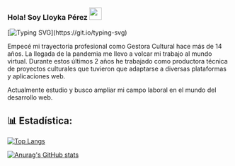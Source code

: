 ### Hola! Soy Lloyka Pérez <img src="https://media.giphy.com/media/hvRJCLFzcasrR4ia7z/giphy.gif" width="28">

[![Typing SVG](https://readme-typing-svg.demolab.com?font=Roboto+Mono&pause=1000&color=EE6DFF&center=verdadero&vCenter=verdadero&width=500&lines=En+la+ruta+de+ser+una+desarrolladora+web.)](https://git.io/typing-svg)

Empecé mi trayectoria profesional como Gestora Cultural hace más de 14 años. La llegada de la pandemia me llevo a volcar mi trabajo al mundo virtual. Durante estos últimos 2 años he trabajado como productora técnica de proyectos culturales que tuvieron que adaptarse a diversas plataformas y aplicaciones web.

Actualmente estudio y busco ampliar mi campo laboral en el mundo del desarrollo web.


## 📊 Estadística:
[![Top Langs](https://github-readme-stats.vercel.app/api/top-langs/?username=lloykaperez&layout=compact&theme=algolia&show_icons=true)](https://github.com/lloykaperez/github-readme-stats)

[![Anurag's GitHub stats](https://github-readme-stats.vercel.app/apilloykaperez=anuraghazra)](https://github.com/anuraghazra/github-readme-stats)

<!--
**lloykaperez/lloykaperez** is a ✨ _special_ ✨ repository because its `README.md` (this file) appears on your GitHub profile.

Here are some ideas to get you started:

- 🔭 I’m currently working on ...
- 🌱 I’m currently learning ...
- 👯 I’m looking to collaborate on ...
- 🤔 I’m looking for help with ...
- 💬 Ask me about ...
- 📫 How to reach me: ...
- 😄 Pronouns: ...
- ⚡ Fun fact: ...
-->
